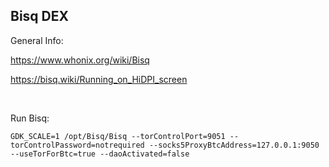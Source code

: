 ## Bisq DEX

General Info:

https://www.whonix.org/wiki/Bisq

https://bisq.wiki/Running_on_HiDPI_screen

<br/>

Run Bisq:

```GDK_SCALE=1 /opt/Bisq/Bisq --torControlPort=9051 --torControlPassword=notrequired --socks5ProxyBtcAddress=127.0.0.1:9050 --useTorForBtc=true --daoActivated=false```

<br/>
